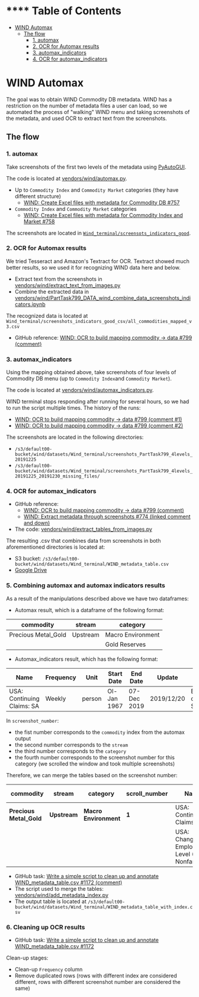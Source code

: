 ****<!--ts-->
Table of Contents
=================

   * [WIND Automax](#wind-automax)
      * [The flow](#the-flow)
         * [1. automax](#1-automax)
         * [2. OCR for Automax results](#2-ocr-for-automax-results)
         * [3. automax_indicators](#3-automax_indicators)
         * [4. OCR for automax_indicators](#4-ocr-for-automax_indicators)

<!--te-->

# WIND Automax

The goal was to obtain WIND Commodity DB metadata. WIND has a restriction on
the number of metadata files a user can load, so we automated the process of
"walking" WIND menu and taking screenshots of the metadata, and used OCR to
extract text from the screenshots.

## The flow

### 1. automax

Take screenshots of the first two levels of the metadata using [PyAutoGUI](https://pyautogui.readthedocs.io/en/latest/).

The code is located at [vendors/wind/automax.py](https://github.com/ParticleDev/commodity_research/blob/master/vendors/wind/automax.py).
- Up to `Commodity Index` and `Commodity Market` categories (they have
  different structure)
  - [WIND: Create Excel files with metadata for Commodity DB #757](https://github.com/ParticleDev/commodity_research/issues/757)
- `Commodity Index` and `Commodity Market` categories
  - [WIND: Create Excel files with metadata for Commodity Index and Market #758](https://github.com/ParticleDev/commodity_research/issues/758)

The screenshots are located in [`Wind_terminal/screensots_indicators_good`](https://drive.google.com/drive/u/0/folders/1jTrkc_P2xy4TLO1zzXB6MsTfSQInpw4F).

### 2. OCR for Automax results

We tried Tesseract and Amazon's Textract for OCR. Textract showed much better
results, so we used it for recognizing WIND data here and below.
- Extract text from the screenshots in [vendors/wind/extract_text_from_images.py](https://github.com/ParticleDev/commodity_research/blob/master/vendors/wind/extract_text_from_images.py)
- Combine the extracted data in [vendors/wind/PartTask799_DATA_wind_combine_data_screenshots_indicators.ipynb](https://github.com/ParticleDev/commodity_research/blob/master/vendors/wind/PartTask799_DATA_wind_combine_data_screenshots_indicators.ipynb)

The recognized data is located at `Wind_terminal/screenshots_indicators_good_csv/all_commodities_mapped_v3.csv`
  - GitHub reference: [WIND: OCR to build mapping commodity -> data #799 (comment)](https://github.com/ParticleDev/commodity_research/issues/799#issuecomment-567579131)

### 3. automax_indicators

Using the mapping obtained above, take screenshots of four levels of Commodity
DB menu (up to `Commodity Index`and `Commodity Market`).

The code is located at [vendors/wind/automax_indicators.py](https://github.com/ParticleDev/commodity_research/blob/master/vendors/wind/automax_indicators.py).

WIND terminal stops responding after running for several hours, so we had to run
the script multiple times. The history of the runs:
- [WIND: OCR to build mapping commodity -> data #799 (comment #1)](https://github.com/ParticleDev/commodity_research/issues/799#issuecomment-568909587)
- [WIND: OCR to build mapping commodity -> data #799 (comment #2)](https://github.com/ParticleDev/commodity_research/issues/799#issuecomment-569682734)

The screenshots are located in the following directories:
 - `/s3/default00-bucket/wind/datasets/Wind_terminal/screenshots_PartTask799_4levels_20191225`
 - `/s3/default00-bucket/wind/datasets/Wind_terminal/screenshots_PartTask799_4levels_20191225_20191230_missing_files/`

### 4. OCR for automax_indicators

- GitHub reference:
   - [WIND: OCR to build mapping commodity -> data #799 (comment)](https://github.com/ParticleDev/commodity_research/issues/799#issuecomment-569095135)
   - [WIND: Extract metadata through screenshots #774 (linked comment and down)](https://github.com/ParticleDev/commodity_research/issues/774#issuecomment-580356330)
- The code: [vendors/wind/extract_tables_from_images.py](https://github.com/ParticleDev/commodity_research/blob/master/vendors/wind/extract_tables_from_images.py)

The resulting .csv that combines data from screenshots in both aforementioned directories is located at:
 - S3 bucket: `/s3/default00-bucket/wind/datasets/Wind_terminal/WIND_metadata_table.csv`
 - [Google Drive](https://docs.google.com/spreadsheets/d/1i_H1N4E81oFUB6O1Y8rJ95q4UFEpIIdv_Bhim-4Z4kE/edit#gid=1549615534)

### 5. Combining automax and automax indicators results

As a result of the manipulations described above we have two dataframes:

- Automax result, which is a dataframe of the following format:

| commodity           | stream   | category          |
| ------------------- | -------- | ----------------- |
| Precious Metal_Gold | Upstream | Macro Environment |
|                     |          | Gold Reserves     |

 - Automax_indicators result, which has the following format:

| Name | Frequency | Unit | Start Date | End Date | Update | Source | Country | ID  | screenshot_number |
| ---- | --------- | ---- | ---------- | -------- | ------ | ------ | ------- | --- | ----------------- |
| USA: Continuing Claims: SA | Weekly | person | Ol-Jan 1967 | 07-Dec 2019 | 2019/12/20 | Bureau of Labor Statistics | USA | G0002434 | (0_0_1_1) |

In `screenshot_number`:
- the fist number corresponds to the `commodity` index from the automax output
- the second number corresponds to the `stream`
- the third number corresponds to the `category`
- the fourth number corresponds to the screenshot number for this category
(we scrolled the window and took multiple screenshots)

Therefore, we can merge the tables based on the screenshot number:

|  commodity | stream | category  | scroll_number  | Name | Frequency | Unit | Start Date | End Date | Update | Source | Country | ID | screenshot_number
| --- | --- | --- | --- | --- | --- | --- | --- | --- | --- | --- | --- | --- | ---
| **Precious Metal_Gold** | **Upstream** | **Macro Environment** | **1** | USA: Continuing Claims: SA | Weekly | person | Ol-Jan 1967 | 07-Dec 2019 | 2019/12/20 | Bureau of Labor Statistics | USA | G0002434 | (0_0_1_1)
|                         |              |                       |       | USA: Change in Employrnent Level (CEL): Nonfar... | Monthly | 1000 persons | Feb-1939 | Nov-2019 | 2019/12/06 | Bureau of Labor Statistics | USA | G0000070 | (0_0_1_1)

- GitHub task:
  [Write a simple script to clean up and annotate WIND_metadata_table.csv #1172 (comment)](https://github.com/ParticleDev/commodity_research/issues/1172#issuecomment-587119762)
- The script used to merge the tables:
  [vendors/wind/add_metadata_index.py](https://github.com/ParticleDev/commodity_research/blob/master/vendors/wind/add_metadata_index.py)
- The output table is located at
  `/s3/default00-bucket/wind/datasets/Wind_terminal/WIND_metadata_table_with_index.csv`

### 6. Cleaning up OCR results
- GitHub task:
  [Write a simple script to clean up and annotate WIND_metadata_table.csv #1172](https://github.com/ParticleDev/commodity_research/issues/1172)

Clean-up stages:
- Clean-up `Frequency` column
- Remove duplicated rows (rows with different index are considered
    different, rows with different screenshot number are considered
    the same)